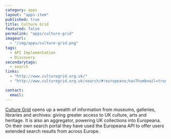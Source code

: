 ```yaml
---
category: apps
layout: "apps-item"
published: true
title: Culture Grid
featured: false
permalink: "apps/culture-grid"
imageurl: 
  - "/img/apps/culture-grid.png"
tags: 
  - API Implementation
  - Discovery
secondarytags:
  - search
links: 
  - "http://www.culturegrid.org.uk/"
  - "http://www.culturegrid.org.uk/search/#!europeana;hasThumbnail=true;query=bicycle"

contact: 
  email: 
---
```

[Culture Grid](http://www.culturegrid.org.uk/) opens up a wealth of information from museums, galleries, libraries and archives: giving greater access to UK culture, arts and heritage. It is also an aggregator, powering UK collections into Europeana. On their own search portal they have used the Europeana API to offer users extended search results from across Europe.
